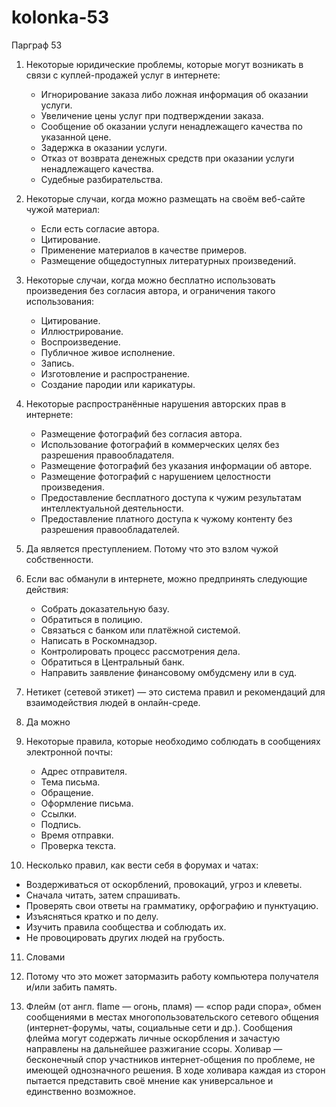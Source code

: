 # kolonka-53

Парграф 53

1. Некоторые юридические проблемы, которые могут возникать в связи с куплей-продажей услуг в интернете:
   - Игнорирование заказа либо ложная информация об оказании услуги.
   - Увеличение цены услуг при подтверждении заказа.
   - Сообщение об оказании услуги ненадлежащего качества по указанной цене.
   - Задержка в оказании услуги.
   - Отказ от возврата денежных средств при оказании услуги ненадлежащего качества.
   - Судебные разбирательства.
  
2. Некоторые случаи, когда можно размещать на своём веб-сайте чужой материал:
   - Если есть согласие автора.
   - Цитирование.
   - Применение материалов в качестве примеров.
   - Размещение общедоступных литературных произведений.
  
3. Некоторые случаи, когда можно бесплатно использовать произведения без согласия автора, и ограничения такого использования:
   - Цитирование.
   - Иллюстрирование.
   - Воспроизведение.
   - Публичное живое исполнение.
   - Запись.
   - Изготовление и распространение.
   - Создание пародии или карикатуры.
  
4. Некоторые распространённые нарушения авторских прав в интернете:
   - Размещение фотографий без согласия автора.
   - Использование фотографий в коммерческих целях без разрешения правообладателя.
   - Размещение фотографий без указания информации об авторе.
   - Размещение фотографий с нарушением целостности произведения.
   - Предоставление бесплатного доступа к чужим результатам интеллектуальной деятельности.
   - Предоставление платного доступа к чужому контенту без разрешения правообладателей.
  
5. Да является преступлением. Потому что это взлом чужой собственности.

6. Если вас обманули в интернете, можно предпринять следующие действия:
   - Собрать доказательную базу.
   - Обратиться в полицию.
   - Связаться с банком или платёжной системой.
   - Написать в Роскомнадзор.
   - Контролировать процесс рассмотрения дела.
   - Обратиться в Центральный банк.
   - Направить заявление финансовому омбудсмену или в суд.
  
7. Нетикет (сетевой этикет) — это система правил и рекомендаций для взаимодействия людей в онлайн-среде.

8. Да можно

9. Некоторые правила, которые необходимо соблюдать в сообщениях электронной почты:
   - Адрес отправителя.
   - Тема письма.
   - Обращение.
   - Оформление письма.
   - Ссылки.
   - Подпись.
   - Время отправки.
   - Проверка текста.
  
10. Несколько правил, как вести себя в форумах и чатах:
   - Воздерживаться от оскорблений, провокаций, угроз и клеветы.
   - Сначала читать, затем спрашивать.
   - Проверять свои ответы на грамматику, орфографию и пунктуацию.
   - Изъясняться кратко и по делу.
   - Изучить правила сообщества и соблюдать их.
   - Не провоцировать других людей на грубость.

11. Словами

12. Потому что это может затормазить работу компьютера получателя и/или забить память.

13. Флейм (от англ. flame — огонь, пламя) — «спор ради спора», обмен сообщениями в местах многопользовательского сетевого общения (интернет-форумы, чаты, социальные сети и др.). Сообщения флейма могут содержать личные оскорбления и зачастую направлены на дальнейшее разжигание ссоры. 
Холивар — бесконечный спор участников интернет-общения по проблеме, не имеющей однозначного решения. В ходе холивара каждая из сторон пытается представить своё мнение как универсальное и единственно возможное.
